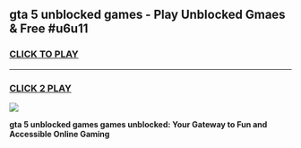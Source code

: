 
## gta 5 unblocked games - Play Unblocked Gmaes & Free #u6u11
<h3>
<a href="https://news.freeplayer.one?title=gta_5_unblocked_games&ref=24F">CLICK TO PLAY</a></h3>
<hr>

<h3>
<a href="https://news.freeplayer.one?title=gta_5_unblocked_games&ref=24F">CLICK 2 PLAY</a>
  
</h3>

<a href="https://news.freeplayer.one?title=gta_5_unblocked_games&ref=24F/"><img src="https://clearcache.store/games.png"></a>


**gta 5 unblocked games games unblocked: Your Gateway to Fun and Accessible Online Gaming**
